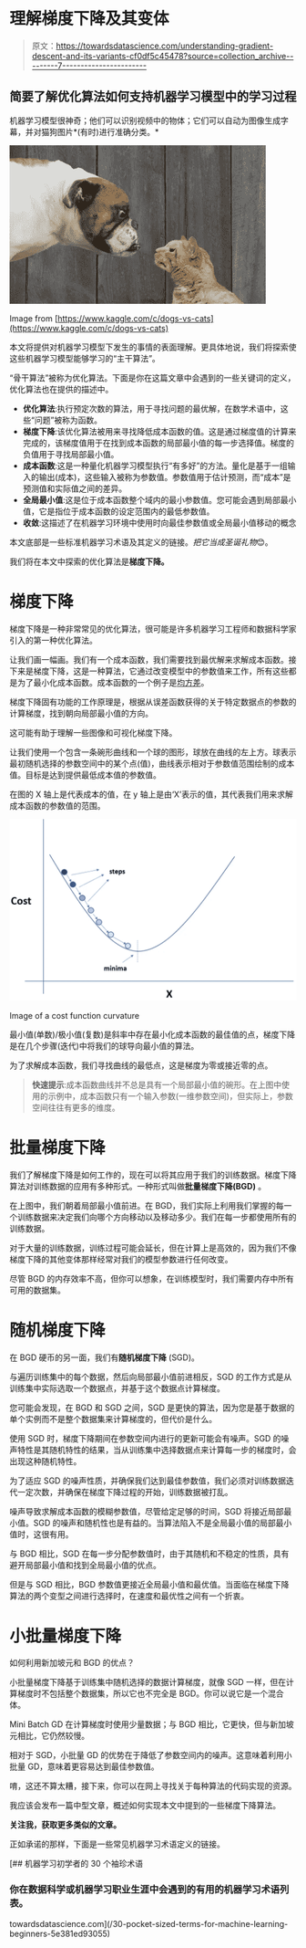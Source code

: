 # 理解梯度下降及其变体

> 原文：<https://towardsdatascience.com/understanding-gradient-descent-and-its-variants-cf0df5c45478?source=collection_archive---------7----------------------->

## 简要了解优化算法如何支持机器学习模型中的学习过程

机器学习模型很神奇；他们可以识别视频中的物体；它们可以自动为图像生成字幕，并对猫狗图片*(有时)进行准确分类。*

![](img/038376474f05d35b400945bcec2d69c0.png)

Image from [https://www.kaggle.com/c/dogs-vs-cats](https://www.kaggle.com/c/dogs-vs-cats)

本文将提供对机器学习模型下发生的事情的表面理解。更具体地说，我们将探索使这些机器学习模型能够学习的“主干算法”。

“骨干算法”被称为优化算法。下面是你在这篇文章中会遇到的一些关键词的定义，优化算法也在提供的描述中。

*   **优化算法**:执行预定次数的算法，用于寻找问题的最优解，在数学术语中，这些“问题”被称为函数。
*   **梯度下降**:该优化算法被用来寻找降低成本函数的值。这是通过梯度值的计算来完成的，该梯度值用于在找到成本函数的局部最小值的每一步选择值。梯度的负值用于寻找局部最小值。
*   **成本函数**:这是一种量化机器学习模型执行“有多好”的方法。量化是基于一组输入的输出(成本)，这些输入被称为参数值。参数值用于估计预测，而“成本”是预测值和实际值之间的差异。
*   **全局最小值**:这是位于成本函数整个域内的最小参数值。您可能会遇到局部最小值，它是指位于成本函数的设定范围内的最低参数值。
*   **收敛**:这描述了在机器学习环境中使用时向最佳参数值或全局最小值移动的概念

本文底部是一些标准机器学习术语及其定义的链接。*把它当成圣诞礼物*😊。

我们将在本文中探索的优化算法是**梯度下降。**

# 梯度下降

梯度下降是一种非常常见的优化算法，很可能是许多机器学习工程师和数据科学家引入的第一种优化算法。

让我们画一幅画。我们有一个成本函数，我们需要找到最优解来求解成本函数。接下来是梯度下降，这是一种算法，它通过改变模型中的参数值来工作，所有这些都是为了最小化成本函数。成本函数的一个例子是[均方差](https://en.wikipedia.org/wiki/Mean_squared_error)。

梯度下降固有功能的工作原理是，根据从误差函数获得的关于特定数据点的参数的计算梯度，找到朝向局部最小值的方向。

这可能有助于理解一些图像和可视化梯度下降。

让我们使用一个包含一条碗形曲线和一个球的图形，球放在曲线的左上方。球表示最初随机选择的参数空间中的某个点(值)，曲线表示相对于参数值范围绘制的成本值。目标是达到提供最低成本值的参数值。

在图的 X 轴上是代表成本的值，在 y 轴上是由‘X’表示的值，其代表我们用来求解成本函数的参数值的范围。

![](img/2473f198a7412ca9ce00786710194087.png)

Image of a cost function curvature

最小值(单数)/极小值(复数)是斜率中存在最小化成本函数的最佳值的点，梯度下降是在几个步骤(迭代)中将我们的球导向最小值的算法。

为了求解成本函数，我们寻找曲线的最低点，这是梯度为零或接近零的点。

> **快速提示**:成本函数曲线并不总是具有一个局部最小值的碗形。在上图中使用的示例中，成本函数只有一个输入参数(一维参数空间)，但实际上，参数空间往往有更多的维度。

# 批量梯度下降

我们了解梯度下降是如何工作的，现在可以将其应用于我们的训练数据。梯度下降算法对训练数据的应用有多种形式。一种形式叫做**批量梯度下降(BGD)** 。

在上图中，我们朝着局部最小值前进。在 BGD，我们实际上利用我们掌握的每一个训练数据来决定我们向哪个方向移动以及移动多少。我们在每一步都使用所有的训练数据。

对于大量的训练数据，训练过程可能会延长，但在计算上是高效的，因为我们不像梯度下降的其他变体那样经常对我们的模型参数进行任何改变。

尽管 BGD 的内存效率不高，但你可以想象，在训练模型时，我们需要内存中所有可用的数据集。

# 随机梯度下降

在 BGD 硬币的另一面，我们有**随机梯度下降** (SGD)。

与遍历训练集中的每个数据，然后向局部最小值前进相反，SGD 的工作方式是从训练集中实际选取一个数据点，并基于这个数据点计算梯度。

您可能会发现，在 BGD 和 SGD 之间，SGD 是更快的算法，因为您是基于数据的单个实例而不是整个数据集来计算梯度的，但代价是什么。

使用 SGD 时，梯度下降期间在参数空间内进行的更新可能会有噪声。SGD 的噪声特性是其随机特性的结果，当从训练集中选择数据点来计算每一步的梯度时，会出现这种随机特性。

为了适应 SGD 的噪声性质，并确保我们达到最佳参数值，我们必须对训练数据迭代一定次数，并确保在梯度下降过程的开始，训练数据被打乱。

噪声导致求解成本函数的模糊参数值，尽管给定足够的时间，SGD 将接近局部最小值。SGD 的噪声和随机性也是有益的。当算法陷入不是全局最小值的局部最小值时，这很有用。

与 BGD 相比，SGD 在每一步分配参数值时，由于其随机和不稳定的性质，具有避开局部最小值和找到全局最小值的优点。

但是与 SGD 相比，BGD 参数值更接近全局最小值和最优值。当面临在梯度下降算法的两个变型之间进行选择时，在速度和最优性之间有一个折衷。

# 小批量梯度下降

如何利用新加坡元和 BGD 的优点？

小批量梯度下降基于训练集中随机选择的数据计算梯度，就像 SGD 一样，但在计算梯度时不包括整个数据集，所以它也不完全是 BGD。你可以说它是一个混合体。

Mini Batch GD 在计算梯度时使用少量数据；与 BGD 相比，它更快，但与新加坡元相比，它仍然较慢。

相对于 SGD，小批量 GD 的优势在于降低了参数空间内的噪声。这意味着利用小批量 GD，意味着更容易达到最佳参数值。

唷，这还不算太糟，接下来，你可以在网上寻找关于每种算法的代码实现的资源。

我应该会发布一篇中型文章，概述如何实现本文中提到的一些梯度下降算法。

**关注我，获取更多类似的文章。**

正如承诺的那样，下面是一些常见机器学习术语定义的链接。

[](/30-pocket-sized-terms-for-machine-learning-beginners-5e381ed93055) [## 机器学习初学者的 30 个袖珍术语

### 你在数据科学或机器学习职业生涯中会遇到的有用的机器学习术语列表。

towardsdatascience.com](/30-pocket-sized-terms-for-machine-learning-beginners-5e381ed93055)